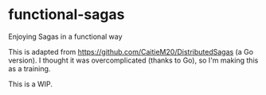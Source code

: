 # functional-sagas

Enjoying Sagas in a functional way

This is adapted from https://github.com/CaitieM20/DistributedSagas (a Go version).
I thought it was overcomplicated (thanks to Go), so I'm making this as a training.

This is a WIP.